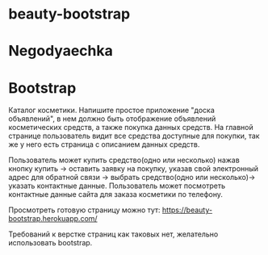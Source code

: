 # beauty-bootstrap
# Negodyaechka
# Bootstrap
Каталог косметики.
Напишите простое приложение "доска объявлений", в нем должно быть отображение объявлений косметических средств, а также покупка данных средств. На главной странице пользователь видит все средства доступные для покупки, так же у него есть страница с описанием данных средств.

Пользователь может купить средство(одно или несколько) нажав кнопку купить -> оставить заявку на покупку, указав свой электронный адрес для обратной связи -> выбрать средство(одно или несколько)-> указать контактные данные.  Пользователь может посмотреть контактные данные сайта для заказа косметики по телефону.

Просмотреть готовую страницу можно тут:
https://beauty-bootstrap.herokuapp.com/

Требований к верстке страниц как таковых нет, желательно использовать bootstrap.

